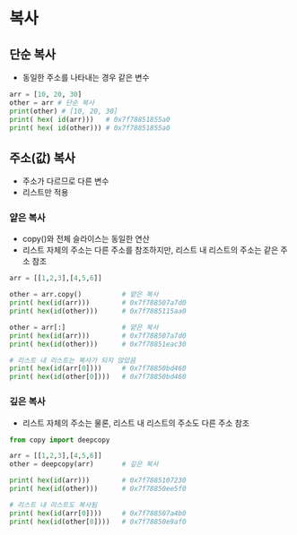 # 복사

## 단순 복사

- 동일한 주소를 나타내는 경우 같은 변수

```python
arr = [10, 20, 30]
other = arr # 단순 복사
print(other) # [10, 20, 30] 
print( hex( id(arr))) 	# 0x7f78851855a0
print( hex( id(other))) # 0x7f78851855a0
```

## 주소(값) 복사

- 주소가 다르므로 다른 변수
- 리스트만 적용

### 얕은 복사

- copy()와 전체 슬라이스는 동일한 연산
- 리스트 자체의 주소는 다른 주소를 참조하지만, 리스트 내 리스트의 주소는 같은 주소 참조

```python
arr = [[1,2,3],[4,5,6]]

other = arr.copy() 			# 얕은 복사
print( hex(id(arr))) 		# 0x7f788507a7d0
print( hex(id(other)))		# 0x7f7885115aa0

other = arr[:] 				# 얕은 복사
print( hex(id(arr)))		# 0x7f788507a7d0
print( hex(id(other)))		# 0x7f78851eac30

# 리스트 내 리스트는 복사가 되지 않았음
print( hex(id(arr[0])))		# 0x7f78850bd460
print( hex(id(other[0])))	# 0x7f78850bd460
```

### 깊은 복사

- 리스트 자체의 주소는 물론, 리스트 내 리스트의 주소도 다른 주소 참조

```python
from copy import deepcopy

arr = [[1,2,3],[4,5,6]]
other = deepcopy(arr)		# 깊은 복사

print( hex(id(arr)))		# 0x7f7885107230
print( hex(id(other)))		# 0x7f78850ee5f0

# 리스트 내 리스트도 복사됨
print( hex(id(arr[0])))		# 0x7f788507a4b0
print( hex(id(other[0])))	# 0x7f78850e9af0
```



